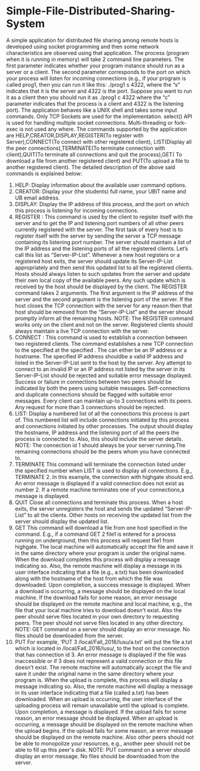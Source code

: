 # Simple-File-Distributed-Sharing-System

A simple application for distributed file sharing among remote hosts is developed using socket programming and then some 
network characteristics are observed using that application. 
The process (program when it is running in memory) will take 2 command line parameters. The
first parameter indicates whether your program instance should run as a server or a client. The second
parameter corresponds to the port on which your process will listen for incoming connections (e.g., if
your program is called prog1, then you can run it like this: ./prog1 s 4322, where the “s” indicates that it
is the server and 4322 is the port. Suppose you want to run it as a client then you should run it
as ./prog1 c 4322 where the “c” parameter indicates that the process is a client and 4322 is the listening
port).
The application behaves like a UNIX shell and takes some input commands. Only TCP Sockets are used for the implementation. select() API is used for handling multiple socket connections. Multi-threading or fork-exec is not used any where.
The commands supported by the application are HELP,CREATOR,DISPLAY,REGISTER(To register with Server),CONNECT(To connect with other registered client), LIST(Display all the peer connections),TERMINATE(To terminate connection with client),QUIT(To terminate all connections and quit the process),GET( To download a file from another registered client) and PUT(To upload a file to another registered client). The detailed description of the above said commands is explained below:


1. HELP: Display information about the available user command options.
2. CREATOR: Display your (the students) full name, your UBIT name and UB email address.
3. DISPLAY: Display the IP address of this process, and the port on which this process is listening for
  incoming connections.
4. REGISTER <server IP> <port no> : This command is used by the client to register itself with the
  server and to get the IP and listening port numbers of all other peers currently registered with the
  server. The first task of every host is to register itself with the server by sending the server a TCP
  message containing its listening port number. The server should maintain a list of the IP address and the
  listening ports of all the registered clients. Let’s call this list as “Server-IP-List”. Whenever a new host
  registers or a registered host exits, the server should update its Server-IP-List appropriately and then
  send this updated list to all the registered clients. Hosts should always listen to such updates from the
  server and update their own local copy of the available peers. Any such update which is received by the
  host should be displayed by the client. The REGISTER command takes 2 arguments. The first
  argument is the IP address of the server and the second argument is the listening port of the server. If
  the host closes the TCP connection with the server for any reason then that host should be removed
  from the “Server-IP-List” and the server should promptly inform all the remaining hosts.
  NOTE: The REGISTER command works only on the client and not on the server. Registered clients
  should always maintain a live TCP connection with the server.
5. CONNECT <destination> <port no>: This command is used to establish a connection between two
  registered clients. The command establishes a new TCP connection to the specified <destination> at the
  specified <port no>. The <destination> can either be an IP address or a hostname. The specified IP address shouldbe a valid   IP address and  listed in the Server-IP-List sent to the host by the server. Any attempt to
  connect to an invalid IP or an IP address not listed by the server in its Server-IP-List should be rejected
  and suitable error message displayed. Success or failure in connections between two peers should be
  indicated by both the peers using suitable messages. Self-connections and duplicate connections should
  be flagged with suitable error messages. Every client can maintain up-to 3 connections with its peers.
  Any request for more than 3 connections should be rejected.
6. LIST: Display a numbered list of all the connections this process is part of. This numbered list will
  include connections initiated by this process and connections initiated by other processes. The output
  should display the hostname, IP address and the listening port of all the peers the process is connected
  to. Also, this should include the server details.
NOTE: The connection id 1 should always be your server running.The remaining connections should be the peers whom you have connected to.
7. TERMINATE <connection id> This command will terminate the connection listed under the
  specified number when LIST is used to display all connections. E.g., TERMINATE 2. In this example,
  the connection with highgate should end. An error message is displayed if a valid connection does not
  exist as number 2. If a remote machine terminates one of your connections,a
  message is displayed.
8. QUIT Close all connections and terminate this process. When a host exits, the server unregisters the
  host and sends the updated “Server-IP-List” to all the clients. Other hosts on receiving the updated list
  from the server should display the updated list.
9. GET <connection id> <file> This command will download a file from one host specified in the
  command.
  E.g., if a command GET 2 file1 is entered for a process running on underground, then this process will
  request file1 from highgate. The local machine will automatically accept the file and save it in the same
  directory where your program is under the original name. When the download completes this process
  will display a message indicating so. Also, the remote machine will display a message in its user
  interface indicating that a file (e.g., a.txt) has been downloaded along with the hostname of the host
  from which the file was downloaded. Upon completion, a success message is displayed. When a
  download is occurring, a message should be displayed on the local machine. If the download fails for
  some reason, an error message should be displayed on the remote machine and local machine, e.g., the
  file that your local machine tries to download doesn't exist. Also the peer should serve files located in
  your own directory to requesting peers. The peer should not serve files located in any other directory.
  NOTE: GET command on a server should display an error message. No files should be downloaded
  from the server.
10. PUT <connection id> <file name> For example, ‘PUT 3 /local/Fall_2016/lusu/a.txt’ will put the file
  a.txt which is located in /local/Fall_2016/lusu/, to the host on the connection that has connection id 3.
  An error message is displayed if the file was inaccessible or if 3 does not represent a valid connection
  or this file doesn't exist. The remote machine will automatically accept the file and save it under the
  original name in the same directory where your program is. When the upload is complete, this process
  will display a message indicating so. Also, the remote machine will display a message in its user
  interface indicating that a file (called a.txt) has been downloaded. When an upload is occurring, the user
  interface of the uploading process will remain unavailable until the upload is complete. Upon
  completion, a message is displayed. If the upload fails for some reason, an error message should be
  displayed. When an upload is occurring, a message should be displayed on the remote machine when
  the upload begins. If the upload fails for some reason, an error message should be displayed on the
  remote machine. Also other peers should not be able to monopolize your resources, e.g., another peer
  should not be able to fill up this peer's disk.
  NOTE: PUT command on a server should display an error message. No files should be downloaded
  from the server.
